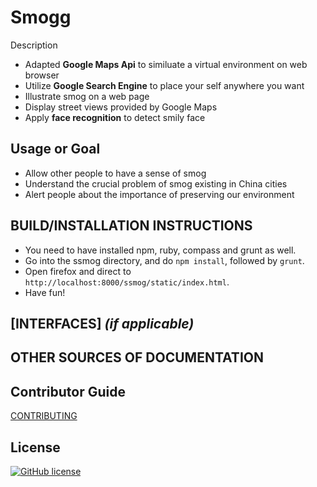 # Smogg

Description
* Adapted **Google Maps Api** to similuate a virtual environment on web browser
* Utilize **Google Search Engine** to place your self anywhere you want
* Illustrate smog on a web page
* Display street views provided by Google Maps
* Apply **face recognition** to detect smily face



## Usage or Goal
* Allow other people to have a sense of smog
* Understand the crucial problem of smog existing in China cities
* Alert people about the importance of preserving our environment

## BUILD/INSTALLATION INSTRUCTIONS
* You need to have installed npm, ruby, compass and grunt as well.
* Go into the ssmog directory, and do `npm install`, followed by `grunt`.
* Open firefox and direct to `http://localhost:8000/ssmog/static/index.html`.
* Have fun!

## [INTERFACES] _(if applicable)_ 

## OTHER SOURCES OF DOCUMENTATION

## Contributor Guide

[CONTRIBUTING](CONTRIBUTING.md)

## License
[![GitHub license](https://img.shields.io/github/license/mashape/apistatus.svg)](https://opensource.org/licenses/MIT)

